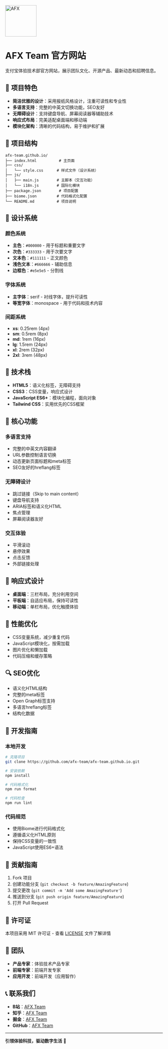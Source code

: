 <img src="https://mdn.alipayobjects.com/huamei_fkc4p0/afts/img/A*ZS65TK3UxJcAAAAAQHAAAAgAeobDAQ/original" alt="AFX" width="100" />

# AFX Team 官方网站

支付宝体验技术部官方网站，展示团队文化、开源产品、最新动态和招聘信息。

## 🚀 项目特色

- **简洁优雅的设计**：采用报纸风格设计，注重可读性和专业性
- **多语言支持**：完整的中英文切换功能，SEO友好
- **无障碍设计**：支持键盘导航、屏幕阅读器等辅助技术
- **响应式布局**：完美适配桌面端和移动端
- **模块化架构**：清晰的代码结构，易于维护和扩展

## 📁 项目结构

```
afx-team.github.io/
├── index.html          # 主页面
├── css/
│   └── style.css      # 样式文件（设计系统）
├── js/
│   ├── main.js        # 主脚本（交互功能）
│   └── i18n.js        # 国际化模块
├── package.json        # 项目配置
├── biome.json         # 代码格式化配置
└── README.md          # 项目说明
```

## 🎨 设计系统

### 颜色系统
- **主色**：`#000000` - 用于标题和重要文字
- **次色**：`#333333` - 用于次要文字
- **文本色**：`#111111` - 正文颜色
- **浅色文本**：`#666666` - 辅助信息
- **边框色**：`#e5e5e5` - 分割线

### 字体系统
- **主字体**：serif - 衬线字体，提升可读性
- **等宽字体**：monospace - 用于代码和技术内容

### 间距系统
- **xs**: 0.25rem (4px)
- **sm**: 0.5rem (8px)
- **md**: 1rem (16px)
- **lg**: 1.5rem (24px)
- **xl**: 2rem (32px)
- **2xl**: 3rem (48px)

## 🔧 技术栈

- **HTML5**：语义化标签，无障碍支持
- **CSS3**：CSS变量，响应式设计
- **JavaScript ES6+**：模块化编程，面向对象
- **Tailwind CSS**：实用优先的CSS框架

## 🌟 核心功能

### 多语言支持
- 完整的中英文内容翻译
- URL参数控制语言切换
- 动态更新页面标题和meta标签
- SEO友好的hreflang标签

### 无障碍设计
- 跳过链接（Skip to main content）
- 键盘导航支持
- ARIA标签和语义化HTML
- 焦点管理
- 屏幕阅读器友好

### 交互体验
- 平滑滚动
- 悬停效果
- 点击反馈
- 外部链接处理

## 📱 响应式设计

- **桌面端**：三栏布局，充分利用空间
- **平板端**：自适应布局，保持可读性
- **移动端**：单栏布局，优化触摸体验

## 🚀 性能优化

- CSS变量系统，减少重复代码
- JavaScript模块化，按需加载
- 图片优化和懒加载
- 代码压缩和缓存策略

## 🔍 SEO优化

- 语义化HTML结构
- 完整的meta标签
- Open Graph标签支持
- 多语言hreflang标签
- 结构化数据

## 📝 开发指南

### 本地开发
```bash
# 克隆项目
git clone https://github.com/afx-team/afx-team.github.io.git

# 安装依赖
npm install

# 代码格式化
npm run format

# 代码检查
npm run lint
```

### 代码规范
- 使用Biome进行代码格式化
- 遵循语义化HTML原则
- 保持CSS变量的一致性
- JavaScript使用ES6+语法

## 🤝 贡献指南

1. Fork 项目
2. 创建功能分支 (`git checkout -b feature/AmazingFeature`)
3. 提交更改 (`git commit -m 'Add some AmazingFeature'`)
4. 推送到分支 (`git push origin feature/AmazingFeature`)
5. 打开 Pull Request

## 📄 许可证

本项目采用 MIT 许可证 - 查看 [LICENSE](LICENSE) 文件了解详情

## 👥 团队

- **产品专家**：体验技术产品专家
- **前端专家**：前端开发专家
- **应用开发**：前端开发（应用智作）

## 📞 联系我们

- **B站**：[AFX Team](https://space.bilibili.com/487703803)
- **知乎**：[AFX Team](https://www.zhihu.com/people/antdx)
- **掘金**：[AFX Team](https://juejin.cn/user/2629687543097592)
- **GitHub**：[AFX Team](https://github.com/afx-team/afx-team.github.io)

---

**引领体验科技，驱动数字生活** 🚀
